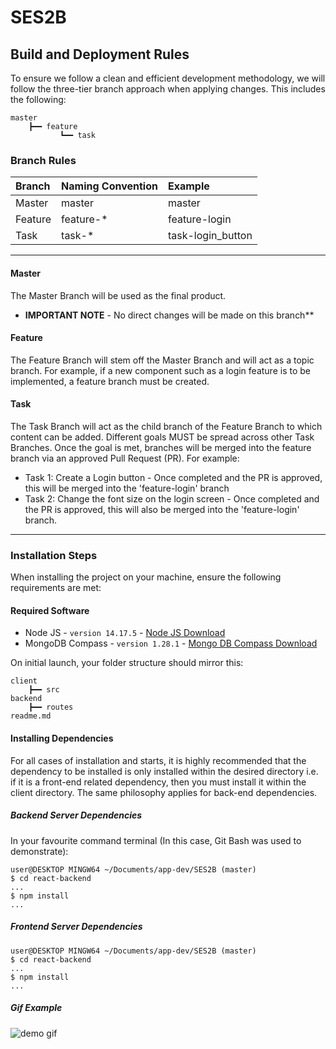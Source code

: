 # SES2B

## Build and Deployment Rules
To ensure we follow a clean and efficient development methodology, we will follow the three-tier branch approach when applying changes. This includes the following:

```
master
    ┣━━ feature
           ┗━━ task
```

### Branch Rules

| Branch  | Naming Convention| Example           |
|:--------|:-----------------|:------------------|
| Master  | master           | master            |
| Feature | feature-*        | feature-login     |    
| Task    | task-*           | task-login_button |

***

#### Master

The Master Branch will be used as the final product.
* <b>IMPORTANT NOTE</b> - No direct changes will be made on this branch**

#### Feature

The Feature Branch will stem off the Master Branch and will act as a topic branch. For example, if a new component such as a login feature is to be implemented, a feature branch must be created.

#### Task

The Task Branch will act as the child branch of the Feature Branch to which content can be added. Different goals MUST be spread across other Task Branches. Once the goal is met, branches will be merged into the feature branch via an approved Pull Request (PR). For example:
* Task 1: Create a Login button - Once completed and the PR is approved, this will be merged into the 'feature-login' branch
* Task 2: Change the font size on the login screen - Once completed and the PR is approved, this will also be merged into the 'feature-login' branch. 

***

### Installation Steps

When installing the project on your machine, ensure the following requirements are met:

#### Required Software
* Node JS - ```version 14.17.5``` - [Node JS Download](https://nodejs.org/en/download/)
* MongoDB Compass - ```version 1.28.1``` - [Mongo DB Compass Download](https://www.mongodb.com/try/download/compass)

On initial launch, your folder structure should mirror this:

```
client
    ┣━━ src
backend
    ┣━━ routes
readme.md
```

#### Installing Dependencies

For all cases of installation and starts, it is highly recommended that the dependency to be installed is only installed within the desired directory i.e. if it is a front-end related dependency, then you must install it within the client directory. The same philosophy applies for back-end dependencies. 

##### Backend Server Dependencies

In your favourite command terminal (In this case, Git Bash was used to demonstrate):

```
user@DESKTOP MINGW64 ~/Documents/app-dev/SES2B (master)
$ cd react-backend
...
$ npm install
...
```

##### Frontend Server Dependencies
```
user@DESKTOP MINGW64 ~/Documents/app-dev/SES2B (master)
$ cd react-backend
...
$ npm install
...
```

##### Gif Example
![demo gif](client/demo.gif)